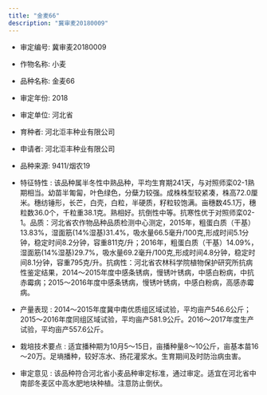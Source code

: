 ```yaml
---
title: "金麦66"
description: "冀审麦20180009"
---
```

* 审定编号:  冀审麦20180009

*  作物名称:  小麦

*  品种名称:  金麦66

*  审定年份:  2018

*  审定单位:  河北省

* 育种者:  河北洰丰种业有限公司

*  申请者:  河北洰丰种业有限公司

*  品种来源:  9411/烟农19

*  特征特性 : 
该品种属半冬性中熟品种，平均生育期241天，与对照师栾02-1熟期相当。幼苗半匍匐，叶色绿色，分蘖力较强。成株株型较紧凑，株高72.0厘米。穗纺锤形，长芒，白壳，白粒，半硬质，籽粒较饱满。亩穗数45.1万，穗粒数36.0个，千粒重38.1克。熟相好。抗倒性中等。抗寒性优于对照师栾02-1。品质：河北省农作物品种品质检测中心测定，2015年，粗蛋白质（干基）13.83%，湿面筋(14%湿基)31.4%，吸水量66.5毫升/100克,形成时间5.1分钟，稳定时间8.2分钟，容重811克/升；2016年，粗蛋白质（干基）14.09%，湿面筋(14%湿基)29.7%，吸水量69.2毫升/100克,形成时间4.8分钟，稳定时间8.1分钟，容重795克/升。抗病性：河北省农林科学院植物保护研究所抗病性鉴定结果，2014～2015年度中感条锈病，慢锈叶锈病，中感白粉病，中抗赤霉病；2015～2016年度中感条锈病，慢锈叶锈病，中感白粉病，高感赤霉病。
 
*  产量表现 : 
2014～2015年度冀中南优质组区域试验，平均亩产546.6公斤；2015～2016年度同组区域试验，平均亩产581.9公斤。2016～2017年度生产试验，平均亩产557.6公斤。

*  栽培技术要点 : 
适宜播种期为10月5～15日，亩播种量8～10公斤，亩基本苗16～20万。足墒播种，较好冻水、扬花灌浆水。生育期间及时防治病虫害。

*  审定意见 : 
该品种符合河北省小麦品种审定标准，通过审定。适宜在河北省中南部冬麦区中高水肥地块种植。注意防止倒伏。
